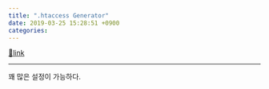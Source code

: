 ```yaml
---
title: ".htaccess Generator"
date: 2019-03-25 15:28:51 +0900
categories: 
---
```

[🔗link](http://www.mins01.com/mh/tech/read/1266)
***


꽤 많은 설정이 가능하다.


